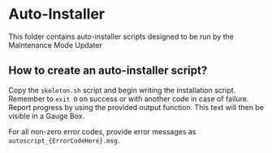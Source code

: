 # Auto-Installer
This folder contains auto-installer scripts designed to be run by the Maintenance Mode Updater

## How to create an auto-installer script?
Copy the `skeleton.sh` script and begin writing the installation script.
Remember to `exit 0` on success or with another code in case of failure.
Report progress by using the provided output function. This text will then 
be visible in a Gauge Box.

For all non-zero error codes, provide error messages as `autoscript_{ErrorCodeHere}.msg`.
